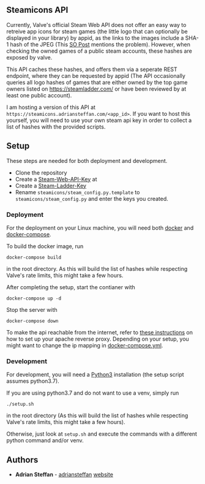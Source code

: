 ## Steamicons API

Currently, Valve's official Steam Web API does not offer an easy way to retreive app icons for steam games (the little logo that can optionally be displayed in your library) by appid, as the links to the images include a SHA-1 hash of the JPEG (This [SO Post](https://stackoverflow.com/questions/53963328/how-do-i-get-a-hash-for-a-picture-form-a-steam-game) mentions the problem).
However, when checking the owned games of a public steam accounts, these hashes are exposed by valve. 

This API caches these hashes, and offers them via a seperate REST endpoint, where they can be requested by appid (The API occasionally queries all logo hashes of games that are either owned by the top game owners listed on https://steamladder.com/ or have been reviewed by at least one public account). 

I am hosting a version of this API at `https://steamicons.adriansteffan.com/<app_id>`. If you want to host this yourself, you will need to use your own steam api key in order to collect a list of hashes with the provided scripts.


## Setup

These steps are needed for both deployment and development.

* Clone the repository
* Create a [Steam-Web-API-Key](http://steamcommunity.com/dev/apikey) at 
* Create a [Steam-Ladder-Key](https://steamladder.com/user/settings/api/)
* Rename `steamicons/steam_config.py.template` to `steamicons/steam_config.py` and enter the keys you created.


### Deployment

For the deployment on your Linux machine, you will need both [docker](https://docs.docker.com/engine/install/) and [docker-compose](https://docs.docker.com/compose/install/).

To build the docker image, run 

```
docker-compose build
```

in the root directory. As this will build the list of hashes while respecting Valve's rate limits, this might take a few hours.

After completing the setup, start the contianer with

```
docker-compose up -d
```

Stop the server with

```
docker-compose down
```


To make the api reachable from the internet, refer to [these instructions](https://gist.github.com/adriansteffan/48c9bda7237a8a7fcc5bb6987c8e1790) on how to set up your apache reverse proxy. Depending on your setup, you might want to change the ip mapping in [docker-compose.yml](docker-compose.yml).

### Development

For development, you will need a [Python3](https://www.python.org/downloads/) installation (the setup script assumes python3.7).

If you are using python3.7 and do not want to use a venv, simply run 

```
./setup.sh
```

in the root directory (As this will build the list of hashes while respecting Valve's rate limits, this might take a few hours).

Otherwise, just look at `setup.sh` and execute the commands with a different python command and/or venv.



## Authors

* **Adrian Steffan** - [adriansteffan](https://github.com/adriansteffan) [website](https://adriansteffan.com/)
